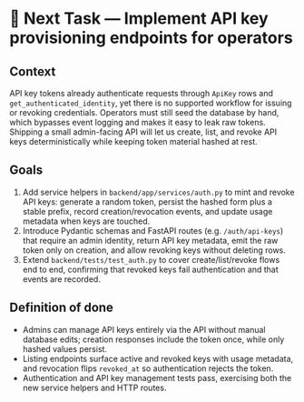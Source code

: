 # 🔄 Next Task — Implement API key provisioning endpoints for operators

## Context
API key tokens already authenticate requests through `ApiKey` rows and `get_authenticated_identity`, yet there is no supported workflow for issuing or revoking credentials. Operators must still seed the database by hand, which bypasses event logging and makes it easy to leak raw tokens. Shipping a small admin-facing API will let us create, list, and revoke API keys deterministically while keeping token material hashed at rest.

## Goals
1. Add service helpers in `backend/app/services/auth.py` to mint and revoke API keys: generate a random token, persist the hashed form plus a stable prefix, record creation/revocation events, and update usage metadata when keys are touched.
2. Introduce Pydantic schemas and FastAPI routes (e.g. `/auth/api-keys`) that require an admin identity, return API key metadata, emit the raw token only on creation, and allow revoking keys without deleting rows.
3. Extend `backend/tests/test_auth.py` to cover create/list/revoke flows end to end, confirming that revoked keys fail authentication and that events are recorded.

## Definition of done
- Admins can manage API keys entirely via the API without manual database edits; creation responses include the token once, while only hashed values persist.
- Listing endpoints surface active and revoked keys with usage metadata, and revocation flips `revoked_at` so authentication rejects the token.
- Authentication and API key management tests pass, exercising both the new service helpers and HTTP routes.
